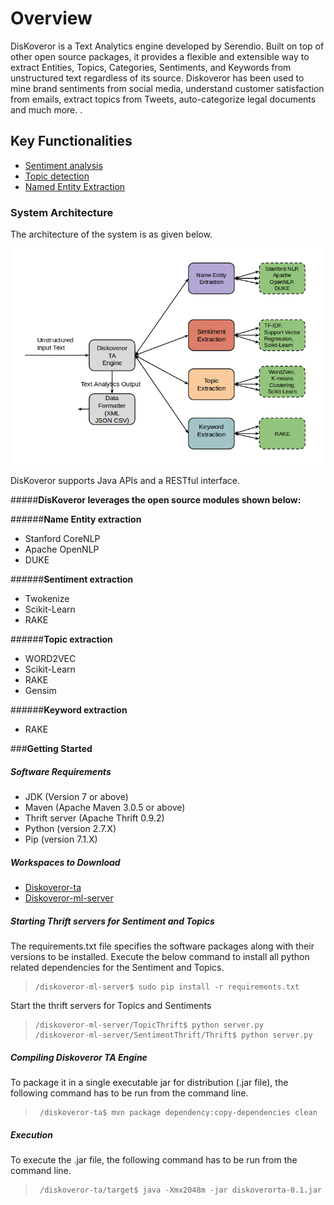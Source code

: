 # **Overview**

DisKoveror is a Text Analytics engine developed by Serendio. Built on top of other open source packages, it provides a flexible and extensible way to extract Entities, Topics, Categories, Sentiments, and Keywords from unstructured text regardless of its source. Diskoveror has been used to mine brand sentiments from social media, understand customer satisfaction from emails,  extract topics from Tweets, auto-categorize legal documents and much more. .  

## **Key Functionalities**

  *  [Sentiment analysis](https://github.com/serendio-labs/diskoveror-ta/wiki/Sentiment-Extraction)
  *  [Topic detection](https://github.com/serendio-labs/diskoveror-ta/wiki/Topic-Detection)
  *  [Named Entity Extraction](https://github.com/serendio-labs/diskoveror-ta/wiki/Name-Entity-Extraction)
    
### System Architecture

The architecture of the system is as given below.

![System Architecture](/Diskoveror_architecture.png "System Architechture")

DisKoveror supports Java APIs and a RESTful interface.

#####**DisKoveror leverages the open source modules shown below:**

######**Name Entity extraction**
* Stanford CoreNLP
* Apache OpenNLP
* DUKE

######**Sentiment extraction**
* Twokenize
* Scikit-Learn
* RAKE
 
######**Topic extraction**
* WORD2VEC
* Scikit-Learn
* RAKE
* Gensim

######**Keyword extraction**
* RAKE

###**Getting Started**

##### **Software Requirements**

 * JDK (Version 7 or above)
 * Maven (Apache Maven 3.0.5 or above)
 * Thrift server (Apache Thrift 0.9.2)
 * Python (version 2.7.X)
 * Pip (version 7.1.X)

##### **Workspaces to Download**

 * [Diskoveror-ta](https://github.com/serendio-labs/diskoveror-ta/archive/master.zip) 
 * [Diskoveror-ml-server](https://github.com/serendio-labs/diskoveror-ml-server/archive/master.zip)

##### **Starting Thrift servers for Sentiment and Topics**

The requirements.txt file specifies the software packages along with their versions to be installed. Execute the
below command to install all python related dependencies for the Sentiment and Topics.

>     /diskoveror-ml-server$ sudo pip install -r requirements.txt

Start the thrift servers for Topics and Sentiments

>     /diskoveror-ml-server/TopicThrift$ python server.py
>     /diskoveror-ml-server/SentimentThrift/Thrift$ python server.py

##### **Compiling Diskoveror TA Engine**
To package it in a single executable jar for distribution (.jar file), the following command has to be run from the command line.
>      /diskoveror-ta$ mvn package dependency:copy-dependencies clean

##### **Execution**
To execute the .jar file, the following command has to be run from the command line.
>      /diskoveror-ta/target$ java -Xmx2048m -jar diskoverorta-0.1.jar

